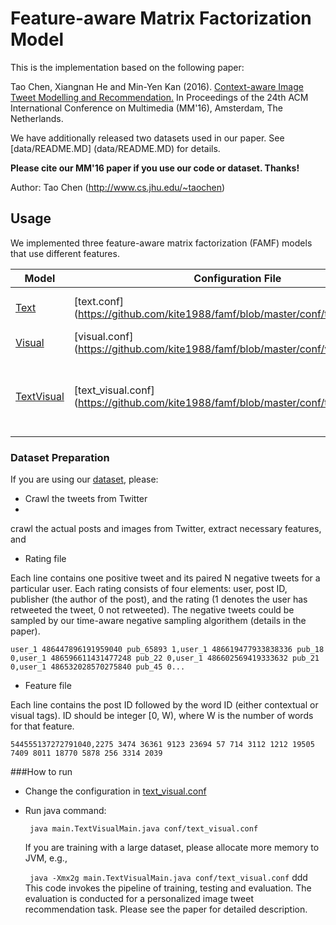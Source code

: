 # Feature-aware Matrix Factorization Model

This is the implementation based on the following paper:

Tao Chen, Xiangnan He and Min-Yen Kan (2016). [Context-aware Image Tweet Modelling and Recommendation.](https://www.comp.nus.edu.sg/~kanmy/papers/mm16.pdf) In Proceedings of the 24th ACM International Conference on Multimedia (MM'16), Amsterdam, The Netherlands.

We have additionally released two datasets used in our paper. See [data/README.MD] (data/README.MD) for details.


**Please cite our MM'16 paper if you use our code or dataset. Thanks!** 

Author: Tao Chen (http://www.cs.jhu.edu/~taochen)

## Usage

We implemented three feature-aware matrix factorization (FAMF) models that use different features.

  Model | Configuration File | Features
    ------------ | ------------- | -------------
    [Text](https://github.com/kite1988/famf/blob/master/src/main/TextMain.java) | [text.conf] (https://github.com/kite1988/famf/blob/master/conf/text.conf) | Post's contextual words.
    [Visual](https://github.com/kite1988/famf/blob/master/src/main/VisualMain.java) | [visual.conf] (https://github.com/kite1988/famf/blob/master/conf/visual.conf) | Image's visual tags
    [TextVisual](https://github.com/kite1988/famf/blob/master/src/main/TextVisualMain.java) | [text_visual.conf] (https://github.com/kite1988/famf/blob/master/conf/text_visual.conf) | The combination of contextual words and visual tags.
   

### Dataset Preparation

If you are using our [dataset](https://github.com/kite1988/famf/blob/master/data/README.MD#1-dataset-image-tweets-for-recommendation-123mb), please:
* Crawl the tweets from Twitter
* 

crawl the actual posts and images from Twitter, extract necessary features, and 

* Rating file

Each line contains one positive tweet and its paired N negative tweets for a particular user. Each rating consists of four elements: user, post ID, publisher (the author of the post), and the rating (1 denotes the user has retweeted the tweet, 0 not retweeted). The negative tweets could be sampled by our time-aware negative sampling algorithem (details in the paper).

```user_1 486447896191959040 pub_65893 1,user_1 486619477933838336 pub_18 0,user_1 486596611431477248 pub_22 0,user_1 486602569419333632 pub_21 0,user_1 486532028570275840 pub_45 0...```

* Feature file

Each line contains the post ID followed by the word ID (either contextual or visual tags). ID should be integer [0, W), where W is the number of words for that feature.

```544555137272791040,2275 3474 36361 9123 23694 57 714 3112 1212 19505 7409 8011 18770 5878 256 3314 2039```



###How to run

* Change the configuration in [text_visual.conf](https://github.com/kite1988/famf/blob/master/conf/text_visual.conf)
* Run java command:

  ``` java main.TextVisualMain.java conf/text_visual.conf```
 
  If you are training with a large dataset, please allocate more memory to JVM, e.g.,
  
   ``` java -Xmx2g main.TextVisualMain.java conf/text_visual.conf```
ddd
  This code invokes the pipeline of training, testing and evaluation. The evaluation is conducted for a personalized image tweet recommendation task. Please see the paper for detailed description.


   
